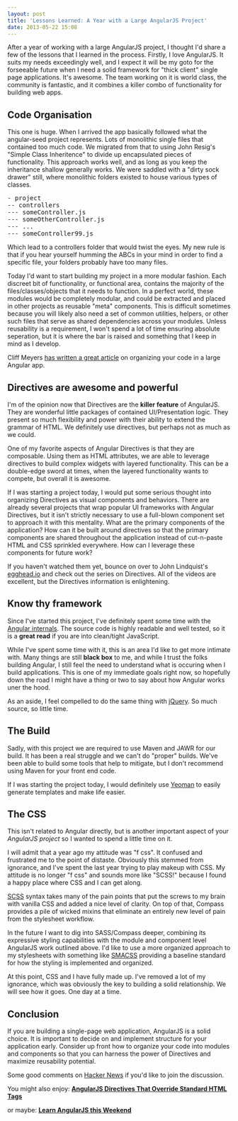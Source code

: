 ```yaml
---
layout: post
title: 'Lessons Learned: A Year with a Large AngularJS Project'
date: 2013-05-22 15:08
---
```


After a year of working with a large AngularJS project, I thought I'd share a
few of the lessons that I learned in the process. Firstly, I love AngularJS. It
suits my needs exceedingly well, and I expect it will be my goto for the
forseeable future when I need a solid framework for "thick client" single page
applications. It's awesome. The team working on it is world class, the community
is fantastic, and it combines a killer combo of functionality for building web
apps.

## Code Organisation

This one is huge. When I arrived the app basically followed what the
angular-seed project represents. Lots of monolithic single files that contained
too much code. We migrated from that to using John Resig's "Simple Class
Inheritence" to divide up encapsulated pieces of functionality. This approach
works well, and as long as you keep the inheritance shallow generally works. We
were saddled with a "dirty sock drawer" still, where monolithic folders existed
to house various types of classes.

<pre>
- project
-- controllers
--- someController.js
--- someOtherController.js
--- ...
--- someController99.js
</pre>

Which lead to a controllers folder that would twist the eyes. My new rule is
that if you hear yourself humming the ABCs in your mind in order to find a
specific file, your folders probably have too many files.

Today I'd want to start building my project in a more modular fashion. Each
discreet bit of functionality, or functional area, contains the majority of the
files/classes/objects that it needs to function. In a perfect world, these
modules would be completely modular, and could be extracted and placed in other
projects as reusable "meta" components. This is difficult sometimes because you
will likely also need a set of common utilities, helpers, or other such files
that serve as shared dependencies across your modules. Unless reusability is a
requirement, I won't spend a lot of time ensuring absolute seperation, but it is
where the bar is raised and something that I keep in mind as I develop.

Cliff Meyers [has written a great
article](http://cliffmeyers.com/blog/2013/4/21/code-organization-angularjs-javascript)
on organizing your code in a large Angular app.

## Directives are awesome and powerful

I'm of the opinion now that Directives are the **killer feature** of AngularJS.
They are wonderful little packages of contained UI/Presentation logic. They
present so much flexibility and power with their ability to extend the grammar
of HTML. We definitely use directives, but perhaps not as much as we could.

One of my favorite aspects of Angular Directives is that they are composable.
Using them as HTML attributes, we are able to leverage directives to build
complex widgets with layered functionality. This can be a double-edge sword at
times, when the layered functionality wants to compete, but overall it is
awesome.

If I was starting a project today, I would put some serious thought into
organizing Directives as visual components and behaviors. There are already
several projects that wrap popular UI frameworks with Angular Directives, but it
isn't strictly necessary to use a full-blown component set to approach it with
this mentality. What are the primary components of the application? How can it
be built around directives so that the primary components are shared throughout
the application instead of cut-n-paste HTML and CSS sprinkled everywhere. How
can I leverage these components for future work?

If you haven't watched them yet, bounce on over to John Lindquist's
[egghead.io](http://egghead.io) and check out the series on Directives. All of
the videos are excellent, but the Directives information is enlightening.

## Know thy framework

Since I've started this project, I've definitely spent some time with the
[Angular internals](https://github.com/angular/angular.js/tree/master/src). The source code is highly readable and well tested, so it is
a **great read** if you are into clean/tight JavaScript.

While I've spent some time with it, this is an area I'd like to get more
intimate with. Many things are still **black box** to me, and while I trust the
folks building Angular, I still feel the need to understand what is occuring
when I build applications. This is one of my immediate goals right now, so
hopefully down the road I might have a thing or two to say about how Angular
works uner the hood.

As an aside, I feel compelled to do the same thing with
[jQuery](https://github.com/jquery/jquery/tree/master/src). So much source,
so little time.

## The Build

Sadly, with this project we are required to use Maven and JAWR for our build. It
has been a real struggle and we can't do "proper" builds. We've been able to
build some tools that help to mitigate, but I don't recommend using Maven for
your front end code.

If I was starting the project today, I would definitely use
[Yeoman](https://github.com/yeoman/generator-angular) to easily generate
templates and make life easier.

## The CSS

This isn't related to Angular directly, but is another important aspect of your
_AngularJS project_ so I wanted to spend a little time on it.

I will admit that a year ago my attitude was "f css". It confused and frustrated
me to the point of distaste. Obviously this stemmed from ignorance, and I've
spent the last year trying to play makeup with CSS. My attitude is no longer "f
css" and sounds more like "SCSS!" because I found a happy place where CSS and I
can get along.

[SCSS](http://sass-lang.com/) syntax takes many of the pain points that put the
screws to my brain with vanilla CSS and added a nice level of clarity. On top of
that, Compass provides a pile of wicked mixins that eliminate an entirely new
level of pain from the stylesheet workflow.

In the future I want to dig into SASS/Compass deeper, combining its expressive
styling capabilities with the module and component level AngularJS work outlined
above. I'd like to use a more organized approach to my stylesheets with
something like [SMACSS](http://smacss.com/) providing a baseline standard for how the styling is
implemented and organized.

At this point, CSS and I have fully made up. I've removed a lot of my ignorance,
which was obviously the key to building a solid relationship. We will see how it
goes. One day at a time.

## Conclusion

If you are building a single-page web application, AngularJS is a solid choice.
It is important to decide on and implement structure for your application early.
Consider up front how to organize your code into modules and components so that
you can harness the power of Directives and maximize reusability potential.

Some good comments on [Hacker
News](https://news.ycombinator.com/item?id=5756911) if you'd like to join the
discussion.

You might also enjoy: <a href="http://joelhooks.com/blog/2013/07/15/a-look-at-angularjs-internal-directives-that-override-standard-html-tags/"><strong>AngularJS Directives That Override Standard HTML Tags</strong></a>

or maybe: <a href="http://joelhooks.com/blog/2013/08/03/learn-angularjs-in-a-weekend/"><strong>Learn AngularJS this Weekend</strong></a>

